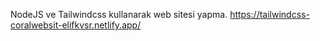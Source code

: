 NodeJS ve Tailwindcss kullanarak web sitesi yapma.
https://tailwindcss-coralwebsit-elifkvsr.netlify.app/
